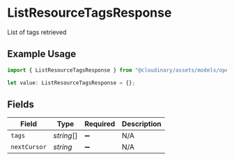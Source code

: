 # ListResourceTagsResponse

List of tags retrieved

## Example Usage

```typescript
import { ListResourceTagsResponse } from "@cloudinary/assets/models/operations";

let value: ListResourceTagsResponse = {};
```

## Fields

| Field              | Type               | Required           | Description        |
| ------------------ | ------------------ | ------------------ | ------------------ |
| `tags`             | *string*[]         | :heavy_minus_sign: | N/A                |
| `nextCursor`       | *string*           | :heavy_minus_sign: | N/A                |